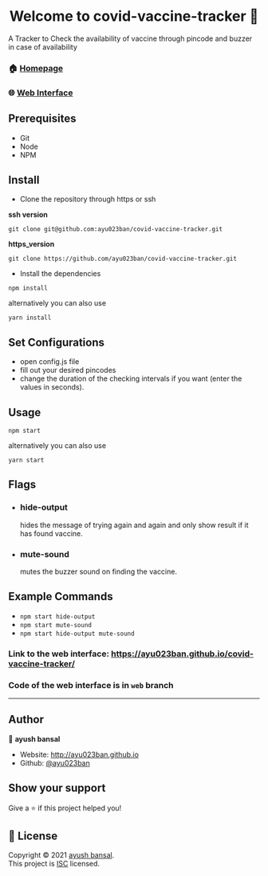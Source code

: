 <h1 align="center">Welcome to covid-vaccine-tracker 👋</h1>

A Tracker to Check the availability of vaccine through pincode and buzzer in case of availability

### 🏠 [Homepage](https://github.com/ayu023ban/covid-vaccine-tracker#readme)

### 🌐 [Web Interface](https://ayu023ban.github.io/covid-vaccine-tracker/)

## Prerequisites
- Git
- Node
- NPM

## Install

- Clone the repository through https or ssh

**ssh version**

```
git clone git@github.com:ayu023ban/covid-vaccine-tracker.git
```

**https_version**

```
git clone https://github.com/ayu023ban/covid-vaccine-tracker.git
```

- Install the dependencies

```
npm install
```

alternatively you can also use

```
yarn install
```
## Set Configurations
- open config.js file
- fill out your desired pincodes
- change the duration of the checking intervals if you want (enter the values in seconds).

## Usage

```
npm start
```

alternatively you can also use

```
yarn start
```

## Flags

- ### hide-output
  hides the message of trying again and again and only show result if it has found vaccine.
- ### mute-sound
  mutes the buzzer sound on finding the vaccine.

## Example Commands

- `npm start hide-output`
- `npm start mute-sound`
- `npm start hide-output mute-sound`


### Link to the web interface: https://ayu023ban.github.io/covid-vaccine-tracker/

### Code of the web interface is in `web` branch

***
## Author

👤 **ayush bansal**

* Website: http://ayu023ban.github.io
* Github: [@ayu023ban](https://github.com/ayu023ban)

## Show your support

Give a ⭐️ if this project helped you!

## 📝 License

Copyright © 2021 [ayush bansal](https://github.com/ayu023ban).<br />
This project is [ISC](https://github.com/ayu023ban/covid-vaccine-tracker/blob/master/LICENSE) licensed.
